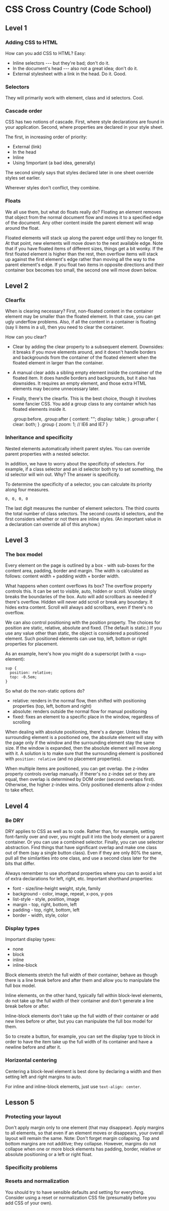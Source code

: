 # CSS Cross Country (Code School)

## Level 1

### Adding CSS to HTML

How can you add CSS to HTML? Easy:

+ Inline selectors --- but they're bad; don't do it.
+ In the document's head --- also not a great idea; don't do it.
+ External stylesheet with a link in the head. Do it. Good.

### Selectors

They will primarily work with element, class and id selectors. Cool.

### Cascade order

CSS has two notions of cascade. First, where style declarations are found
in your application. Second, where properties are declared in your style
sheet.

The first, in increasing order of priority:

+ External (link)
+ In the head
+ Inline
+ Using !important (a bad idea, generally)

The second simply says that styles declared later in one sheet override
styles set earlier.

Wherever styles don't conflict, they combine.

### Floats

We all use them, but what do floats really do? Floating an element removes
that object from the normal document flow and moves it to a specified edge
of the document. Any other content inside the parent element will wrap
around the float.

Floated elements will stack up along the parent edge until they no longer
fit. At that point, new elements will move down to the next available edge.
Note that if you have floated items of different sizes, things get a bit
wonky. If the first floated element is higher than the rest, then overflow
items will stack up against the first element's edge rather than moving all
the way to the parent element's edge. If you float two items in opposite
directions and their container box becomes too small, the second one will
move down below.

## Level 2

### Clearfix

When is clearing necessary? First, non-floated content in the container
element may be smaller than the floated element. In that case, you can get
ugly underflow problems. Also, if all the content in a container is
floating (say li items in a ul), then you need to clear the container.

How can you clear?

+ Clear by adding the clear property to a subsequent element. Downsides: it
  breaks if you move elements around, and it doesn't handle borders and
  backgrounds from the container of the floated element when the floated
  element in larger than the container.
+ A manual clear adds a sibling empty element inside the container of the
  floated item. It does handle borders and backgrounds, but it also has
  downsides. It requires an empty element, and those extra HTML elements
  may become unnecessary later.
+ Finally, there's the clearfix. This is the best choice, though it
  involves some fancier CSS. You add a group class to any container which
  has floated elements inside it.

    .group:before, .group:after { 
      content: "";
      display: table;
    }
    .group:after { 
      clear: both;
    }
    .group { 
      zoom: 1; // IE6 and IE7
    }

### Inheritance and specificity

Nested elements automatically inherit parent styles. You can override
parent properties with a nested selector.

In addition, we have to worry about the specificity of selectors. For
example, if a class selector and an id selector both try to set something,
the id selector will win out. Why? The answer is specificity.

To determine the specificity of a selector, you can calculate its priority
along four measures.

    0, 0, 0, 0

The last digit measures the number of element selectors. The third counts
the total number of class selectors. The second counts id selectors, and
the first considers whether or not there are inline styles. (An important
value in a declaration can override all of this anyhow.)

## Level 3

### The box model

Every element on the page is outlined by a box - with sub-boxes for the
content area, padding, border and margin. The width is calculated as
follows: content width + padding width + border width.

What happens when content overflows its box? The overflow property controls
this. It can be set to visible, auto, hidden or scroll. Visible simply
breaks the boundaries of the box. Auto will add scrollbars as needed if
there's overflow. Hidden will never add scroll or break any boundary. It
hides extra content. Scroll will always add scrollbars, even if there's no
overflow.

We can also control positioning with the position property. The choices for
position are static, relative, absolute and fixed. (The default is static.)
If you use any value other than static, the object is considered
a positioned element. Such positioned elements can use top, left, bottom or
right properties for placement.

As an example, here's how you might do a superscript (with a `<sup>`
element):

    sup {
      position: relative;
      top: -0.5em;
    }

So what do the non-static options do?

+ relative: renders in the normal flow, then shifted with positioning
  properties (top, left, bottom and right)
+ absolute: renders outside the normal flow for manual positioning
+ fixed: fixes an element to a specific place in the window, regardless of
  scrolling

When dealing with absolute positioning, there's a danger. Unless the
surrounding element is a positioned one, the absolute element will stay
with the page only if the window and the surrounding element stay the same
size. If the window is expanded, then the absolute element will move along
with it. A solution is to make sure that the surrounding element is
positioned with `position: relative` (and no placement properties).

When multiple items are positioned, you can get overlap. the z-index
property controls overlap manually. If therer's no z-index set or they are
equal, then overlap is determined by DOM order (second overlaps first).
Otherwise, the higher z-index wins. Only positioned elements allow z-index
to take effect.

## Level 4

### Be DRY

DRY applies to CSS as well as to code. Rather than, for example, setting
font-family over and over, you might pull it into the body element or
a parent container. Or you can use a combined selector. Finally, you can
use selector abstraction. Find things that have significant overlap and
make one class out of them (say a single button class). Even if they are
only 80% the same, pull all the similarities into one class, and use
a second class later for the bits that differ.

Always remember to use shorthand properties where you can to avoid a lot of
extra declarations for left, right, etc. Important shorthand properties:

+ font - size/line-height weight, style, family
+ background - color, image, repeat, x-pos, y-pos
+ list-style - style, position, image
+ margin - top, right, bottom, left
+ padding - top, right, bottom, left
+ border - width, style, color

### Display types

Important display types:

+ none
+ block
+ inline
+ inline-block

Block elements stretch the full width of their container, behave as though
there is a line break before and after them and allow you to manipulate the
full box model.

Inline elements, on the other hand, typically fall within block-level
elements, do not take up the full width of their container and don't
generate a line break before or after.

Inline-block elements don't take up the full width of their container or
add new lines before or after, but you can manipulate the full box model
for them.

So to create a button, for example, you can set the display type to block
in order to have the item take up the full width of its container and have
a newline before and after it.

### Horizontal centering

Centering a block-level element is best done by declaring a width and then
setting left and right margins to auto.

For inline and inline-block elements, just use `text-align: center`.

## Lesson 5

### Protecting your layout

Don't apply margin only to one element (that may disappear). Apply margins
to all elements, so that even if an element moves or disappears, your
overall layout will remain the same. Note: Don't forget margin collapsing.
Top and bottom margins are not additive; they collapse. However, margins do
not collapse when one or more block elements has padding, border, relative
or absolute positioning or a left or right float.

### Specificity problems


### Resets and normalization

You should try to have sensible defaults and setting for everything.
Consider using a reset or normalization CSS file (presumably before you add
CSS of your own).
